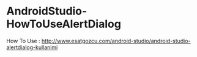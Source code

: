 # AndroidStudio-HowToUseAlertDialog

How To Use : http://www.esatgozcu.com/android-studio/android-studio-alertdialog-kullanimi
